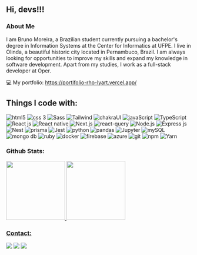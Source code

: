 ## Hi, devs!!!

### About Me
I am Bruno Moreira, a Brazilian student currently pursuing a bachelor's degree in Information Systems at the Center for Informatics at UFPE. 
I live in Olinda, a beautiful historic city located in Pernambuco, Brazil.
I am always looking for opportunities to improve my skills and expand my knowledge in software development.
Apart from my studies, I work as a full-stack developer at Oper. 

 💻 My portfolio: https://portifolio-rho-lyart.vercel.app/

## Things I code with:


<img alt="html5" src="https://img.shields.io/badge/-HTML5-E34F26?style=flat-square&logo=html5&logoColor=white" /> <img alt="css 3" src="https://img.shields.io/badge/-CSS3-F05032?style=flat-square&logo=css3&logoColor=white" />
<img alt="Sass" src="https://img.shields.io/badge/-Sass-be7abb?style=flat-square&logo=sass&logoColor=white" />
<img alt="Tailwind" src="https://img.shields.io/badge/-Tailwind_CSS-be7abb?style=flat-square&logo=tailwindcss&logoColor=white" />
<img alt="chakraUI" src="https://img.shields.io/badge/-ChakraUI-be7abb?style=flat-square&logo=chakraUI&logoColor=white" />
<img alt="javaScript" src="https://img.shields.io/badge/-JavaScript-8a2be2?style=flat-square&logo=javascript&logoColor=white" />
<img alt="TypeScript" src="https://img.shields.io/badge/-TypeScript-8a2be2?style=flat-square&logo=typescript&logoColor=white" />
<img alt="React js" src="https://img.shields.io/badge/-React JS-007ACC?style=flat-square&logo=react&logoColor=white" />
<img alt="React native" src="https://img.shields.io/badge/-React Native-007ACC?style=flat-square&logo=react&logoColor=white" />
<img alt="Next.js" src="https://img.shields.io/badge/-Next.js-007ACC?style=flat-square&logo=next.js&logoColor=white" />
<img alt="react-query" src="https://img.shields.io/badge/-React Query-007ACC?style=flat-square&logo=react-query&logoColor=white" />
<img alt="Node.js" src="https://img.shields.io/badge/-Node.js-008B8B?style=flat-square&logo=node.js&logoColor=white" />
<img alt="Express js" src="https://img.shields.io/badge/-Express-008B8B?style=flat-square&logo=express&logoColor=white" />
<img alt="Nest" src="https://img.shields.io/badge/-Nest-008B8B?style=flat-square&logo=nestJs&logoColor=white" />
<img alt="prisma" src="https://img.shields.io/badge/-prisma-008B8B?style=flat-square&logo=prisma&logoColor=white" />
<img alt="Jest" src="https://img.shields.io/badge/-Jest-008B8B?style=flat-square&logo=jest&logoColor=white" />
<img alt="python" src="https://img.shields.io/badge/-Python-13aa52?style=flat-square&logo=python&logoColor=white" />
<img alt="pandas" src="https://img.shields.io/badge/-Pandas-13aa52?style=flat-square&logo=pandas&logoColor=white" /> 
<img alt="Jupyter" src="https://img.shields.io/badge/-Jupyter Notebook-13aa52?style=flat-square&logo=jupyter&logoColor=white" />                                    <img alt="mySQL" src="https://img.shields.io/badge/-MySQL-13aa52?style=flat-square&logo=mysql&logoColor=white" /> 
 <img alt="mongo db" src="https://img.shields.io/badge/-MongoDB-13aa52?style=flat-square&logo=mongodb&logoColor=white" /> 
<img alt="ruby" src="https://img.shields.io/badge/-Ruby-FF0000?style=flat-square&logo=ruby&logoColor=white" />
<img alt="docker" src="https://img.shields.io/badge/-Docker-FF0000?style=flat-square&logo=docker&logoColor=white" />
<img alt="firebase" src="https://img.shields.io/badge/-Firebase-FF0000?style=flat-square&logo=firebase&logoColor=white" />
<img alt="azure" src="https://img.shields.io/badge/-Azure-FF0000?style=flat-square&logo=azure&logoColor=white" />
<img alt="git" src="https://img.shields.io/badge/-Git-FF6000?style=flat-square&logo=git&logoColor=white" />
<img alt="npm" src="https://img.shields.io/badge/-npm-FF6000?style=flat-square&logo=npm&logoColor=white" />
<img alt="Yarn" src="https://img.shields.io/badge/-Yarn-FF6000?style=flat-square&logo=yarn&logoColor=white" />
          

### Github Stats:
<div>
<a href="https://github.com/brunom764">
 <img height="160em" src="https://github-readme-stats.vercel.app/api?username=brunom764&theme=radical&show_icons=true&count_private=true&hide_border=true"/>
<img height="160em" src="https://github-readme-streak-stats.herokuapp.com/?user=brunom764&theme=radical&hide_border=true"/>

</div>
            
### Contact:
 <div>
  <a href = "mailto:brunom764@gmail.com"><img src="https://img.shields.io/badge/Gmail-F05032?style=for-the-badge&logo=gmail&logoColor=white" target="_blank"></a>      
  <a href="https://www.linkedin.com/in/bruno-miguel-a08022239/" target="_blank"><img src="https://img.shields.io/badge/-LinkedIn-007ACC?style=for-the-badge&logo=linkedin&logoColor=white" target="_blank"></a>  
  <a href="https://www.instagram.com/brunom_42/" target="_blank"><img src="https://img.shields.io/badge/-instagram-008B8B?style=for-the-badge&logo=instagram&logoColor=white" target="_blank"></a>
</div>           

